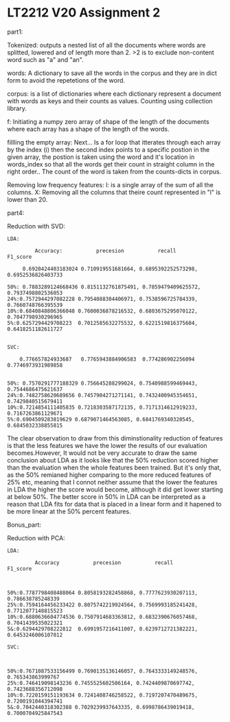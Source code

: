 # LT2212 V20 Assignment 2

  part1: 

Tokenized: outputs a nested list of all the documents where words are splitted, lowered and of length more than 2. >2 is to exclude non-content word such as "a" and "an". 

words: A dictionary to save all the words in the corpus and they are in dict form to avoid the repetetions of the word.

corpus: is a list of dictionaries where each dictionary represent a document with words as keys and their counts as values. Counting using collection library.

f: Initiating a numpy zero array of shape of the length of the documents where each array has a shape of the length of the words. 

fillling the empty array:
Next... Is a for loop that itterates through each array by the index (i) then the second index points to a specific postion in the given array, the postion is taken using the word and it's location in words_index so that all the words get their count in straight column in the right order.. The count of the word is taken from the counts-dicts in corpus. 

Removing low frequency features: 
l: is a single array of the sum of all the columns. 
X: Removing all the columns that theire count represented in "l" is lower than 20.


  part4:  

Reduction with SVD:


    LDA:

             Accuracy:           precesion           recall              F1_score 
 
         0.6920424403183024 0.710919551681664, 0.6895392252573298, 0.6952536826403733      

    50%: 0.7883289124668436 0.8151132761875491, 0.7859479409625572, 0.7937498802536053
    24%:0.7572944297082228 0.7954088304406971, 0.7538596725784339, 0.7660748766395539 
    10%:0.6840848806366048 0.7600036878216532, 0.6803675295070122, 0.7047798930296965
    5%:0.6257294429708223  0.7012585632275532, 0.6221519816375604, 0.6418251182611727


    SVC:

        0.776657824933687   0.7765943884906583  0.774286902256094   0.7746973931989858
 

    50%: 0.7570291777188329 0.756645288299024, 0.7540988599469443, 0.7544686475621637
    24%:0.7482758620689656 0.7457904271271141, 0.7432400945354651, 0.7429840515679411
    10%:0.7214854111405835 0.7218303587172135, 0.7171314612919233, 0.7167263861129671
    5%:0.6904509283819629 0.6879071464563085, 0.6841769340320545, 0.6845032338855815


 The clear observation to draw from this diminstionality reduction of features is that the less features we have the lower the results of our evaluation becomes.However, It would not be very accurate to draw the same conclusion about LDA as it looks like that the 50% reduction scored higher than the evaluation when the whole features been trained. But it's only that, as the 50% remianed higher comparing to the more reduced features of 25% etc, meaning that I connot neither assume that the lower the features in LDA the higher the score would become, although it did get lower starting at below 50%. The better score in 50% in LDA can be interpreted as a reason that LDA fits for data that is placed in a linear form and it hapened to be more linear at the 50% percent features. 



  Bonus_part:


Reduction with PCA:

    LDA:

             Accuracy           precesion           recall              F1_score 
     
     
     
    50%:0.7787798408488064 0.8058193282458868, 0.7777623930207113, 0.786638785248339
    25%:0.7594164456233422 0.8075742219924564, 0.7569993185241428, 0.7712077148815523
    10%:0.6880636604774536 0.7507914683363812, 0.6832390676057468, 0.7041439535022321
    5&:0.6294429708222812  0.6991957216411007, 0.6239712721382221, 0.6453246006107012
      
    SVC:
    
    
         
    50%:0.7671087533156499 0.7690135136146057, 0.7643333149248576, 0.765343863999767
    25%:0.746419098143236 0.7455525602506164, 0.7424409870697742, 0.7423688356712098
    10%:0.7220159151193634 0.7241408746258522, 0.7197207470489675, 0.7200191044394741
    5&:0.7042440318302388 0.7029239937643335, 0.6998786439019418, 0.7000704925847543
    
 
    
    
    
    
    
    
